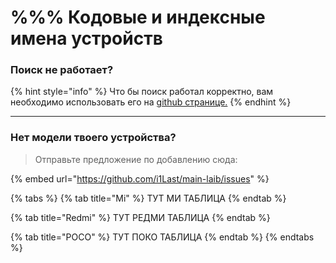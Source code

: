 # %%% Кодовые и индексные имена устройств

### Поиск не работает?

{% hint style="info" %}
Что бы поиск работал корректно, вам необходимо использовать его на [github странице.](code-name-devices.md)
{% endhint %}

***

### **Нет модели твоего устройства?**

> Отправьте предложение по добавлению сюда:

{% embed url="https://github.com/i1Last/main-laib/issues" %}



{% tabs %}
{% tab title="Mi" %}
ТУТ МИ ТАБЛИЦА
{% endtab %}

{% tab title="Redmi" %}
ТУТ РЕДМИ ТАБЛИЦА
{% endtab %}

{% tab title="POCO" %}
ТУТ ПОКО ТАБЛИЦА
{% endtab %}
{% endtabs %}

